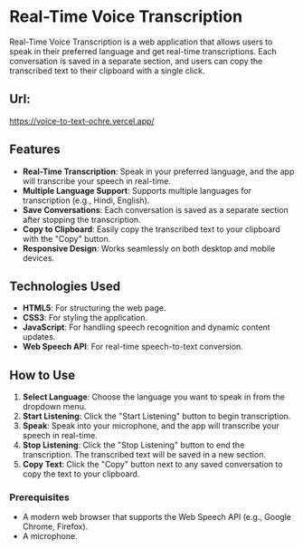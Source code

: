 # Real-Time Voice Transcription
Real-Time Voice Transcription is a web application that allows users to speak in their preferred language and get real-time transcriptions. Each conversation is saved in a separate section, and users can copy the transcribed text to their clipboard with a single click.

## Url: 
https://voice-to-text-ochre.vercel.app/

## Features

- **Real-Time Transcription**: Speak in your preferred language, and the app will transcribe your speech in real-time.
- **Multiple Language Support**: Supports multiple languages for transcription (e.g., Hindi, English).
- **Save Conversations**: Each conversation is saved as a separate section after stopping the transcription.
- **Copy to Clipboard**: Easily copy the transcribed text to your clipboard with the "Copy" button.
- **Responsive Design**: Works seamlessly on both desktop and mobile devices.

## Technologies Used

- **HTML5**: For structuring the web page.
- **CSS3**: For styling the application.
- **JavaScript**: For handling speech recognition and dynamic content updates.
- **Web Speech API**: For real-time speech-to-text conversion.

## How to Use

1. **Select Language**: Choose the language you want to speak in from the dropdown menu.
2. **Start Listening**: Click the "Start Listening" button to begin transcription.
3. **Speak**: Speak into your microphone, and the app will transcribe your speech in real-time.
4. **Stop Listening**: Click the "Stop Listening" button to end the transcription. The transcribed text will be saved in a new section.
5. **Copy Text**: Click the "Copy" button next to any saved conversation to copy the text to your clipboard.

### Prerequisites

- A modern web browser that supports the Web Speech API (e.g., Google Chrome, Firefox).
- A microphone.
